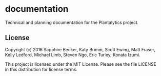 # documentation

Technical and planning documentation for the Plantalytics project.

## License

Copyright (c) 2016 Sapphire Becker, Katy Brimm, Scott Ewing, Matt Fraser,
Kelly Ledford, Michael Limb, Steven Ngo, Eric Turley, Konata Izumi.

This project is licensed under the MIT License. Please see the file LICENSE
in this distribution for license terms.
